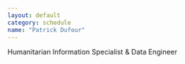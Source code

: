 ```yaml
---
layout: default
category: schedule
name: "Patrick Dufour"
---
```

Humanitarian Information Specialist & Data Engineer
